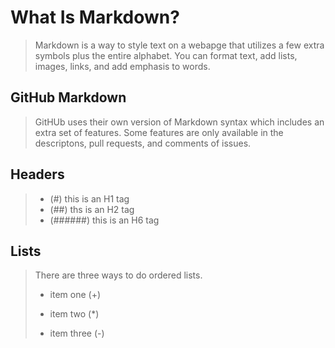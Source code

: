 # What Is Markdown?
> Markdown is a way to style text on a webapge that utilizes a few extra symbols plus the entire alphabet. You can format text, add lists, images, links, and add emphasis to words. 

## GitHub Markdown
> GitHUb uses their own version of Markdown syntax which includes an extra set of features. Some features are only available in the descriptons, pull requests, and comments of issues. 

## Headers
> + (#) this is an H1 tag
> + (##) ths is an H2 tag
> + (######) this is an H6 tag

## Lists
> There are three ways to do ordered lists. 
> + item one (+)
> * item two (*)
> - item three (-)
